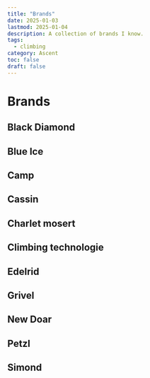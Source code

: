 ```yaml
---
title: "Brands"
date: 2025-01-03
lastmod: 2025-01-04
description: A collection of brands I know.
tags:
  - climbing
category: Ascent
toc: false
draft: false
---
```

# Brands

## Black Diamond

## Blue Ice

## Camp

## Cassin

## Charlet mosert

## Climbing technologie

## Edelrid

## Grivel

## New Doar

## Petzl

## Simond

